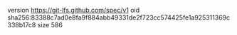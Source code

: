 version https://git-lfs.github.com/spec/v1
oid sha256:83388c7ad0e8fa9f884abb49331de2f723cc574425fe1a925311369c338b17c8
size 586
